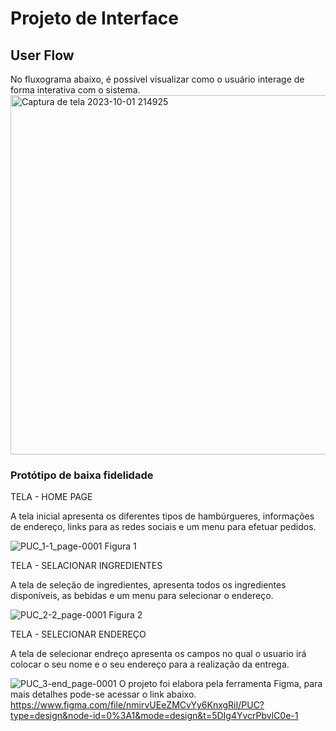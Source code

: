
# Projeto de Interface

## User Flow
No fluxograma abaixo, é possível visualizar como o usuário interage de forma interativa com o sistema.
<img width="575" alt="Captura de tela 2023-10-01 214925" src="https://github.com/ICEI-PUC-Minas-PMV-ADS/pmv-ads-2023-2-e1-proj-web-t3-grupo-02/assets/145210886/b4a038bf-914c-4506-8686-7e56f0810be2">

### Protótipo de baixa fidelidade
TELA - HOME PAGE

A tela inicial apresenta os diferentes tipos de hambúrgueres, informações de endereço, links para as redes sociais e um menu para efetuar pedidos.

![PUC_1-1_page-0001](https://github.com/ICEI-PUC-Minas-PMV-ADS/pmv-ads-2023-2-e1-proj-web-t3-grupo-02/assets/145210886/d32ac675-0c4c-4c00-bec4-6dc921b3d959)
Figura 1

TELA - SELACIONAR INGREDIENTES

A tela de seleção de ingredientes, apresenta todos os ingredientes disponíveis, as bebidas e um menu para selecionar o endereço.

![PUC_2-2_page-0001](https://github.com/ICEI-PUC-Minas-PMV-ADS/pmv-ads-2023-2-e1-proj-web-t3-grupo-02/assets/145210886/10fade5c-3fdf-4f86-88d2-1e5084079f83)
Figura 2

TELA - SELECIONAR ENDEREÇO

A tela de selecionar endreço apresenta os campos no qual o usuario irá colocar o seu nome e o seu endereço para a realização da entrega.

![PUC_3-end_page-0001](https://github.com/ICEI-PUC-Minas-PMV-ADS/pmv-ads-2023-2-e1-proj-web-t3-grupo-02/assets/145210886/ee116aa2-f3a9-483f-878c-ca439e4ddc67)
O projeto foi elabora pela ferramenta Figma, para mais detalhes pode-se acessar o link abaixo.
https://www.figma.com/file/nmirvUEeZMCvYy6KnxgRiI/PUC?type=design&node-id=0%3A1&mode=design&t=5DIg4YvcrPbvlC0e-1



